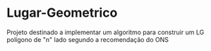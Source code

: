 # Lugar-Geometrico
Projeto destinado a implementar um algoritmo para construir um LG polígono de "n" lado segundo a recomendação do ONS 
